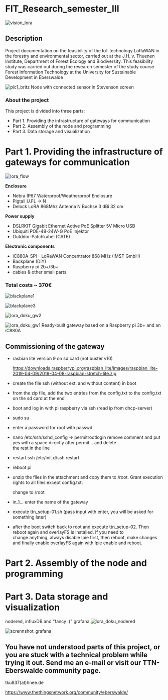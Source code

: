 # FIT_Research_semester_III 
![vision_lora](https://user-images.githubusercontent.com/57041076/78720565-3b5ead00-7926-11ea-8322-07cc2c69e511.jpg)
## Description
Project documentation on the feasibility of the IoT technology LoRaWAN in the forestry and environmental sector, carried out at the J.H. v. Thuenen Institute, Department of Forest Ecology and Biodiversity. This feasibility study was carried out during the research semester of the study course Forest Information Technology at the University for Sustainable Development in Eberswalde

![pic1_britz](https://user-images.githubusercontent.com/57041076/75095818-51442880-5599-11ea-864a-949eaae4b699.jpg)
Node with connected sensor in Stevenson screen 


### About the project
This project is divided into three parts:

- Part 1. Providing the infrastructure of gateways for communication
- Part 2. Assembly of the node and programming
- Part 3. Data storage and visualization

# Part 1. Providing the infrastructure of gateways for communication
![lora_flow](https://user-images.githubusercontent.com/57041076/75113741-97a88e80-5650-11ea-9d76-278c2c08c37a.png)

**Enclosure**
- Nebra IP67 Waterproof/Weatherproof Enclosure                
- Pigtail U.FL -> N                                            	
- Delock LoRA 868Mhz Antenna N Buchse 3 dBi 32 cm			        

**Power supply** 
- DSLRKIT Gigabit Ethernet Active PoE Splitter 5V Micro USB	  
- Ubiquiti POE-48-24W-G PoE Injektor				                  
- Outddor-Patchkabel (CAT6)						                       

**Electronic components**
- iC880A-SPI - LoRaWAN Concentrator 868 MHz (IMST GmbH)			           
- Backplane (DIY) 
- Raspberry pi 2b+/3b+ 				                          		  
- cables & other small parts	
### Total costs ~ 370€

![blackplane1](https://user-images.githubusercontent.com/57041076/78673284-3546dd00-78e2-11ea-996c-c97587c80db0.jpg)

![blackplane3](https://user-images.githubusercontent.com/57041076/78673683-c7e77c00-78e2-11ea-8c1f-184f03ca78a7.jpg)

![lora_doku_gw2](https://user-images.githubusercontent.com/57041076/75115927-a9dff800-5663-11ea-8da8-a792499b60b2.jpg)

![lora_doku_gw1](https://user-images.githubusercontent.com/57041076/75115912-79985980-5663-11ea-9aa5-6189e7b346c4.jpg)
Ready-built gateway based on a Raspberry pi 3b+ and an iC880A 

## Commissioning of the gateway
- rasbian lite version 9 on sd card (not buster v10) 

  https://downloads.raspberrypi.org/raspbian_lite/images/raspbian_lite-2019-04-09/2019-04-08-raspbian-stretch-lite.zip

- create the file ssh (without ext. and without content) in boot

- from the zip file, add the two entries from the config.txt to the config.txt on the sd card at the end

- boot and log in with pi raspberry via ssh (read ip from dhcp-server)

- sudo su

- enter a password for root with passwd

- nano /etc/ssh/sshd_config => permitrootlogin remove comment and put yes with a space directly after permit... and delete   
  the rest in the line

- restart ssh /etc/init.d/ssh restart

- reboot pi 

- unzip the files in the attachment and copy them to /root. Grant execution rights to all files except config.txt.

  change to /root

- in_1... enter the name of the gateway

- execute ttn_setup-01.sh (pass input with enter, you will be asked for something later)

- after the boot switch back to root and execute ttn_setup-02. Then reboot again and overlayFS is installed. If you need to     
  change anything, always disable lpie first, then reboot, make changes and finally enable overlayFS again with lpie enable 
  and reboot.

# Part 2. Assembly of the node and programming

# Part 3. Data storage and visualization
nodered, influxDB and "fancy :)" grafana
![lora_doku_nodered](https://user-images.githubusercontent.com/57041076/75171663-48379080-572c-11ea-85af-91a5eda60a23.png)

![scrennshot_grafana](https://user-images.githubusercontent.com/57041076/78503493-225bcd80-7767-11ea-8445-64cb7686b4b3.png)

## You have not understood parts of this project, or you are stuck with a technical problem while trying it out. Send me an e-mail or visit our TTN-Eberswalde community page.
tku837(at)hnee.de

https://www.thethingsnetwork.org/community/eberswalde/

